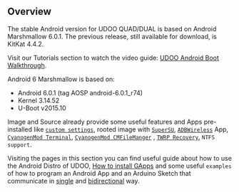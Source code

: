 ## Overview
The stable Android version for UDOO QUAD/DUAL is based on Android Marshmallow 6.0.1.
The previous release, still available for download, is KitKat 4.4.2.

Visit our Tutorials section to watch the video guide: [UDOO Android Boot Walkthrough](/tutorial/udoo-android-boot-walkthrough/).

Android 6 Marshmallow is based on:

 * Android 6.0.1 (tag AOSP android-6.0.1_r74)
 * Kernel 3.14.52
 * U-Boot v2015.10

Image and Source already provide some useful features and Apps pre-installed like [`custom settings`](../Cookbook_Android/UDOO_Android_Settings.html), rooted image with [`SuperSU`](http://forum.xda-developers.com/showthread.php?t=1538053), [`ADBWireless`](https://play.google.com/store/apps/details?id=siir.es.adbWireless&referrer=utm_source%3Dandroidcentral%26utm_medium%3Dblog%26utm_campaign%3Dbloglink) App, [`CyanogenMod Terminal`](https://github.com/CyanogenMod/android_packages_apps_Terminal),  [`CyanogenMod CMFileManger`](https://github.com/CyanogenMod/android_packages_apps_CMFileManager) , [`TWRP Recovery`](https://twrp.me/), `NTFS support`.

Visiting the pages in this section you can find useful guide about how to use the Android Distro of UDOO, [How to install GApps](../Cookbook_Android/How_To_Install_Gapps.html) and some useful `examples` of how to program an Android App and an Arduino Sketch that communicate in [single](../Cookbook_Android/Android_And_Arduino_Simple_Hello_World_Tutorial.html) and [bidirectional](../Cookbook_Android/Android_And_Arduino_Bidirectional_Communication.html) way.
